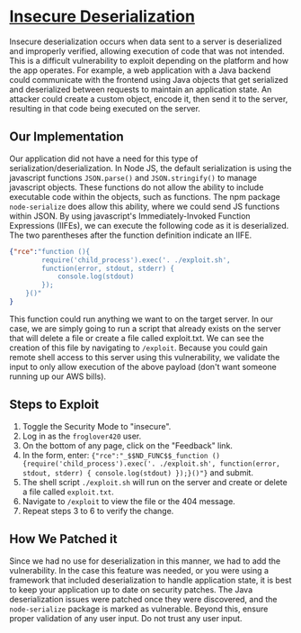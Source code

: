 # [Insecure Deserialization](https://owasp.org/www-project-top-ten/2017/A8_2017-Insecure_Deserialization)

Insecure deserialization occurs when data sent to a server is deserialized and improperly verified, allowing execution of code that was not intended. This is a difficult vulnerability to exploit depending on the platform and how the app operates. For example, a web application with a Java backend could communicate with the frontend using Java objects that get serialized and deserialized between requests to maintain an application state. An attacker could create a custom object, encode it, then send it to the server, resulting in that code being executed on the server.

## Our Implementation

Our application did not have a need for this type of serialization/deserialization. In Node JS, the default serialization is using the javascript functions ```JSON.parse()``` and ```JSON.stringify()``` to manage javascript objects. These functions do not allow the ability to include executable code within the objects, such as functions. The npm package ```node-serialize``` does allow this ability, where we could send JS functions within JSON. By using javascript's Immediately-Invoked Function Expressions (IIFEs), we can execute the following code as it is deserialized. The two parentheses after the function definition indicate an IIFE.

```json
{"rce":"function (){
        require('child_process').exec('. ./exploit.sh', 
        function(error, stdout, stderr) { 
            console.log(stdout) 
        });
    }()"
}
```

This function could run anything we want to on the target server. In our case, we are simply going to run a script that already exists on the server that will delete a file or create a file called exploit.txt. We can see the creation of this file by navigating to ```/exploit```. Because you could gain remote shell access to this server using this vulnerability, we validate the input to only allow execution of the above payload (don't want someone running up our AWS bills).

## Steps to Exploit

1. Toggle the Security Mode to "insecure".
2. Log in as the ```froglover420``` user.
3. On the bottom of any page, click on the "Feedback" link.
4. In the form, enter: ```{"rce":"_$$ND_FUNC$$_function (){require('child_process').exec('. ./exploit.sh', function(error, stdout, stderr) { console.log(stdout) });}()"}``` and submit.
5. The shell script ```./exploit.sh``` will run on the server and create or delete a file called ```exploit.txt```.
6. Navigate to ```/exploit``` to view the file or the 404 message.
7. Repeat steps 3 to 6 to verify the change.

## How We Patched it

Since we had no use for deserialization in this manner, we had to add the vulnerability. In the case this feature was needed, or you were using a framework that included deserialization to handle application state, it is best to keep your application up to date on security patches. The Java deserialization issues were patched once they were discovered, and the ```node-serialize``` package is marked as vulnerable. Beyond this, ensure proper validation of any user input. Do not trust any user input.
